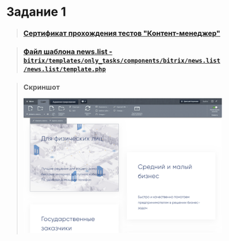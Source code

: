 # Задание 1
> ### [ Сертификат прохождения тестов "Контент-менеджер" ](readme/Контент-менеджер.pdf)

> ### [Файл шаблона news.list - ``bitrix/templates/only_tasks/components/bitrix/news.list/news.list/template.php`` ](bitrix/templates/only_tasks/components/bitrix/news.list/news.list/template.php)

> ### Скриншот
> ![](readme/screenshot_1.png)